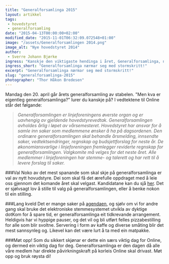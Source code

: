 ```yaml
---
title: "Generalforsamlinga 2015"
layout: artikkel
tags: 
 - hovedstyret
 - generalforsamling
date: "2015-04-13T00:00:00+02:00"
modified_date: "2015-11-01T06:32:09.072548+01:00"
image: "/assets/Generalforsamlingen 2014.png"
image_alt: "Nye hovedstyret 2014"
author:
 - Sverre Johann Bjørke
ingress: "Kanskje den viktigaste hendinga i året, Generalforsamlinga, nærmar seg med stormskritt. Kvifor skal nettopp du kome på genfors?"
ingress_short: "Generalforsamlinga nærmar seg med stormskritt!"
excerpt: "Generalforsamlinga nærmar seg med stormskritt!"
slug: "generalforsamlinga-2015"
photographer: "Thor Håkon Bredesen"
---
```

Mandag den 20. april går årets generalforsamling av stabelen.  "Men kva er eigentleg generalforsamlinga?" lurer du kanskje på? I vedtektene til Online står det følgande:

>*Generalforsamlingen er linjeforeningens øverste organ og er uavhengig av gjeldende hovedstyrevedtak. Generalforsamlingen avholdes årlig i løpet av  vårsemesteret.
Hovedstyret har ansvar for å samle inn saker som medlemmene ønsker å ha på dagsordenen. Den ordinære generalforsamlingen skal behandle årsmelding, innsendte saker, vedtektsendringer, regnskap og budsjettforslag for neste år. De økonomiansvarlige i linjeforeningen fremlegger reviderte regnskap for generalforsamlingen. Valgkomite må velges for det neste året. Alle medlemmer i linjeforeningen har stemme- og talerett og har rett til å levere forslag til saker.*

###Val
Noko av det mest spanande som skal skje på generalforsamlinga er val av nytt hovudstyre. Dei som skal få det ærefulle oppdraget med å leie oss gjennom det komande året skal velgast. Kandidatane kan du sjå [her](https://online.ntnu.no/wiki/online/generalforsamlingen/2015/valg/). Det er sjølvsagt lov å stille til valg på generalforsamlingen, eller å benke nokon til ein stilling.

###Lang kveld
Det er mange saker på [agendaen](https://online.ntnu.no/wiki/online/generalforsamlingen/2015/saksliste/), og sjølv om vi for andre gang skal bruke det elektroniske stemmesystemet utvikla av dyktige dotKom for å spare tid, er generalforsamlinga eit tidkrevande arrangement. Heldigvis har vi hyppige pauser, og det vil og bli utført felles pizzabestilling for alle som blir svoltne. Servering i form av kaffe og diverse småting blir det mest sannsynleg og. Likevel kan det være lurt å ta med ein matpakke.

###Møt opp!
Som du sikkert skjønar er dette ein særs viktig dag for Online, og dermed ein viktig dag for deg. Generalforsamlinga er den dagen då alle våre medlem har direkte påvirkningskraft på korleis Online skal drivast. Møt opp og bruk røysta di!